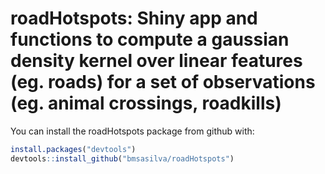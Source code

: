 # roadHotspots: Shiny app and functions to compute a gaussian density kernel over linear features (eg. roads) for a set of observations (eg. animal crossings, roadkills)

You can install the roadHotspots package from github with:
``` r
install.packages("devtools")
devtools::install_github("bmsasilva/roadHotspots")
```
